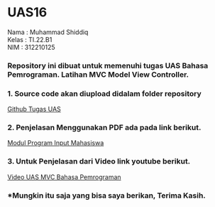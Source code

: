 # UAS16
Nama : Muhammad Shiddiq <br> 
Kelas : TI.22.B1 <br>
NIM : 312210125 <br>

### Repository ini dibuat untuk memenuhi tugas UAS Bahasa Pemrograman. Latihan MVC Model View Controller.

### 1. Source code akan diupload didalam folder repository
[Github Tugas UAS](https://github.com/Mushi1221/UAS16)

### 2. Penjelasan Menggunakan PDF ada pada link berikut.
[Modul Program Input Mahasiswa](https://drive.google.com/file/d/1S0aobsYLn38e-3G62k_hMwoyAKEqb0B0/view?usp=sharing)

### 3. Untuk Penjelasan dari Video link youtube berikut.
[Video UAS MVC Bahasa Pemrograman](https://youtu.be/NODOWT1zCqY)

### *Mungkin itu saja yang bisa saya berikan, Terima Kasih. 

